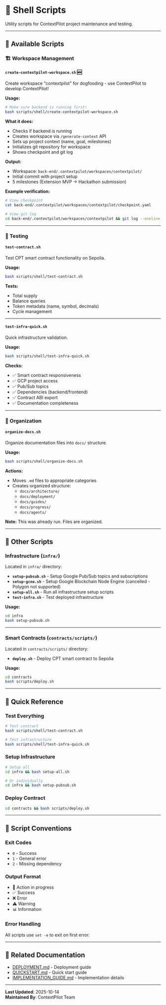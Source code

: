 # 🔧 Shell Scripts

Utility scripts for ContextPilot project maintenance and testing.

---

## 📜 Available Scripts

### 🏗️ Workspace Management

#### `create-contextpilot-workspace.sh` 🆕
Create workspace "contextpilot" for dogfooding - use ContextPilot to develop ContextPilot!

**Usage:**
```bash
# Make sure backend is running first!
bash scripts/shell/create-contextpilot-workspace.sh
```

**What it does:**
- Checks if backend is running
- Creates workspace via `/generate-context` API
- Sets up project context (name, goal, milestones)
- Initializes git repository for workspace
- Shows checkpoint and git log

**Output:**
- Workspace: `back-end/.contextpilot/workspaces/contextpilot/`
- Initial commit with project setup
- 5 milestones (Extension MVP → Hackathon submission)

**Example verification:**
```bash
# View checkpoint
cat back-end/.contextpilot/workspaces/contextpilot/checkpoint.yaml

# View git log
cd back-end/.contextpilot/workspaces/contextpilot && git log --oneline
```

---

### 🧪 Testing

#### `test-contract.sh`
Test CPT smart contract functionality on Sepolia.

**Usage:**
```bash
bash scripts/shell/test-contract.sh
```

**Tests:**
- Total supply
- Balance queries
- Token metadata (name, symbol, decimals)
- Cycle management

---

#### `test-infra-quick.sh`
Quick infrastructure validation.

**Usage:**
```bash
bash scripts/shell/test-infra-quick.sh
```

**Checks:**
- ✅ Smart contract responsiveness
- ✅ GCP project access
- ✅ Pub/Sub topics
- ✅ Dependencies (backend/frontend)
- ✅ Contract ABI export
- ✅ Documentation completeness

---

### 📁 Organization

#### `organize-docs.sh`
Organize documentation files into `docs/` structure.

**Usage:**
```bash
bash scripts/shell/organize-docs.sh
```

**Actions:**
- Moves `.md` files to appropriate categories
- Creates organized structure:
  - `docs/architecture/`
  - `docs/deployment/`
  - `docs/guides/`
  - `docs/progress/`
  - `docs/agents/`

**Note:** This was already run. Files are organized.

---

## 🚀 Other Scripts

### Infrastructure (`infra/`)

Located in `infra/` directory:

- **`setup-pubsub.sh`** - Setup Google Pub/Sub topics and subscriptions
- **`setup-gcne.sh`** - Setup Google Blockchain Node Engine (cancelled - Polygon not supported)
- **`setup-all.sh`** - Run all infrastructure setup scripts
- **`test-infra.sh`** - Test deployed infrastructure

**Usage:**
```bash
cd infra
bash setup-pubsub.sh
```

---

### Smart Contracts (`contracts/scripts/`)

Located in `contracts/scripts/` directory:

- **`deploy.sh`** - Deploy CPT smart contract to Sepolia

**Usage:**
```bash
cd contracts
bash scripts/deploy.sh
```

---

## 🎯 Quick Reference

### Test Everything
```bash
# Test contract
bash scripts/shell/test-contract.sh

# Test infrastructure
bash scripts/shell/test-infra-quick.sh
```

### Setup Infrastructure
```bash
# Setup all
cd infra && bash setup-all.sh

# Or individually
cd infra && bash setup-pubsub.sh
```

### Deploy Contract
```bash
cd contracts && bash scripts/deploy.sh
```

---

## 📝 Script Conventions

### Exit Codes
- `0` - Success
- `1` - General error
- `2` - Missing dependency

### Output Format
- 🔧 Action in progress
- ✅ Success
- ❌ Error
- ⚠️  Warning
- 📊 Information

### Error Handling
All scripts use `set -e` to exit on first error.

---

## 🔗 Related Documentation

- [DEPLOYMENT.md](../../docs/deployment/DEPLOYMENT.md) - Deployment guide
- [QUICKSTART.md](../../docs/deployment/QUICKSTART.md) - Quick start guide
- [IMPLEMENTATION_GUIDE.md](../../docs/guides/IMPLEMENTATION_GUIDE.md) - Implementation details

---

**Last Updated**: 2025-10-14  
**Maintained By**: ContextPilot Team
